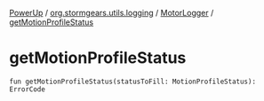 [PowerUp](../../index.md) / [org.stormgears.utils.logging](../index.md) / [MotorLogger](index.md) / [getMotionProfileStatus](./get-motion-profile-status.md)

# getMotionProfileStatus

`fun getMotionProfileStatus(statusToFill: MotionProfileStatus): ErrorCode`